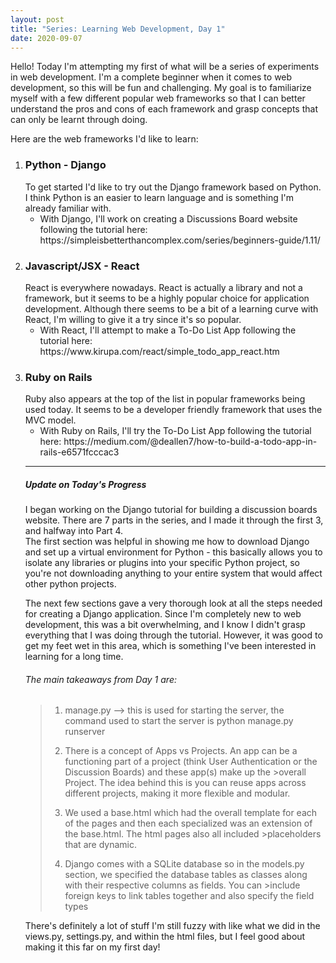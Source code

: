 ```yaml
---
layout: post
title: "Series: Learning Web Development, Day 1"
date: 2020-09-07
---
```


Hello! Today I'm attempting my first of what will be a series of experiments in web development. 
I'm a complete beginner when it comes to web development, so this will be fun and challenging. 
My goal is to familiarize myself with a few different popular web frameworks so that I can better understand the pros and cons of each framework and grasp concepts that can only be learnt through doing. 

Here are the web frameworks I'd like to learn: 
<ol>
<li> <h3>Python - Django</h3>
     To get started I'd like to try out the Django framework based on Python. I think Python is an easier to learn language and is something I'm already familiar with. 
     <ul>
          <li> With Django, I'll work on creating a Discussions Board website following the tutorial here: https://simpleisbetterthancomplex.com/series/beginners-guide/1.11/
          </li>
     </ul>
</li>
<li><h3>Javascript/JSX - React</h3>
    React is everywhere nowadays. React is actually a library and not a framework, but it seems to be a highly popular choice for application development.  
    Although there seems to be a bit of a learning curve with React, I'm willing to give it a try since it's so popular. 
    <ul>
         <li> With React, I'll attempt to make a To-Do List App following the tutorial here: https://www.kirupa.com/react/simple_todo_app_react.htm </li>
    </ul>
</li>
<li><h3>Ruby on Rails</h3>
    Ruby also appears at the top of the list in popular frameworks being used today. It seems to be a developer friendly framework that uses the MVC model. 
    <ul>
         <li> With Ruby on Rails, I'll try the To-Do List App following the tutorial here: https://medium.com/@deallen7/how-to-build-a-todo-app-in-rails-e6571fcccac3 </li>
     </ul>
</li>
     
 ----------------------------------
##### Update on Today's Progress
I began working on the Django tutorial for building a discussion boards website. There are 7 parts in the series, and I made it through the first 3, and halfway into Part 4.  
The first section was helpful in showing me how to download Django and set up a virtual environment for Python - this basically allows you to isolate any libraries or    plugins into your specific Python project, so you're not downloading anything to your entire system that would affect other python projects.

The next few sections gave a very thorough look at all the steps needed for creating a Django application. Since I'm completely new to web development, this was a bit overwhelming, and I know I didn't grasp everything that I was doing through the tutorial. However, it was good to get my feet wet in this area, which is something I've been interested in learning for a long time.

###### The main takeaways from Day 1 are: 
>1. manage.py --> this is used for starting the server, the command used to start the server is python manage.py runserver
>
>2. There is a concept of Apps vs Projects. An app can be a functioning part of a project (think User Authentication or the Discussion Boards) and these app(s) make up the >overall Project. The idea behind this is you can reuse apps across different projects, making it more flexible and modular.
>
>3. We used a base.html which had the overall template for each of the pages and then each specialized was an extension of the base.html. The html pages also all included >placeholders that are dynamic.
>
>4. Django comes with a SQLite database so in the models.py section, we specified the database tables as classes along with their respective columns as fields. You can >include foreign keys to link tables together and also specify the field types 


There's definitely a lot of stuff I'm still fuzzy with like what we did in the views.py, settings.py, and within the html files, but I feel good about making it this far on my first day!

     
 
    
     
     
   
